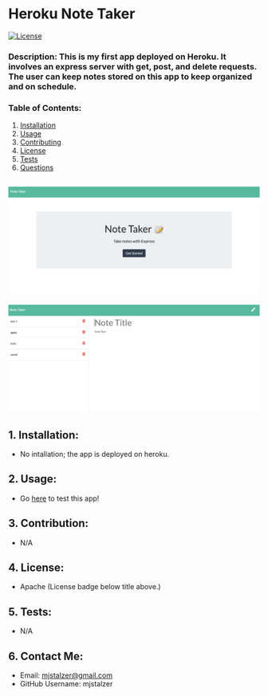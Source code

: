 # Heroku Note Taker
  [![License](https://img.shields.io/badge/License-Apache%202.0-blue.svg)](https://opensource.org/licenses/Apache-2.0)
  
  ### Description: This is my first app deployed on Heroku. It involves an express server with get, post, and delete requests. The user can keep notes stored on this app to keep organized and on schedule.  
 
  ### Table of Contents: 
  1. [Installation](#1.-installation)  
  2. [Usage](#2.-usage)  
  3. [Contributing](#3.-contribution) 
  4. [License](#4.-license)   
  5. [Tests](#5.-tests)  
  6. [Questions](#6.-contact-me)   
 
![home page](https://github.com/mjstalzer/Note-Taker-Application/blob/master/readme-pics/Screen%20Shot%202020-08-30%20at%205.06.00%20PM.png)
----------------------------------------------------------------------------------------------------------------------------------------------
![main app page](https://github.com/mjstalzer/Note-Taker-Application/blob/master/readme-pics/Screen%20Shot%202020-08-30%20at%205.06.39%20PM.png)

  ## 1. Installation:
  * No intallation; the app is deployed on heroku.
  ## 2. Usage:
  * Go [here](https://mysterious-sierra-11038.herokuapp.com/) to test this app!
  ## 3. Contribution:
  * N/A
  ## 4. License:
  * Apache (License badge below title above.)
  ## 5. Tests:
  * N/A 
  ## 6. Contact Me:
  * Email: mjstalzer@gmail.com
  * GitHub Username: mjstalzer
    

